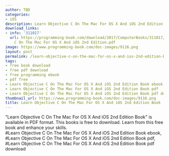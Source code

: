 ```yaml
---
author: TBD
categories:
- iOS
description: Learn Objective C On The Mac For OS X And iOS 2nd Edition Book
download_links:
- info: '311017'
  url: https://programming-book.com/download/2017/ComputerBooks/311017/Learn Objective
    C On The Mac For OS X And iOS 2nd Edition.pdf
image: https://www.programming-book.com/doc-images/9116.png
layout: post
permalink: /learn-objective-c-on-the-mac-for-os-x-and-ios-2nd-edition-book.html
tags:
- free book download
- free pdf download
- free programming ebook
- pdf free
- Learn Objective C On The Mac For OS X And iOS 2nd Edition Book ebook
- Learn Objective C On The Mac For OS X And iOS 2nd Edition Book pdf
- Learn Objective C On The Mac For OS X And iOS 2nd Edition Book pdf download
thumbnail_url: https://www.programming-book.com/doc-images/9116.png
title: Learn Objective C On The Mac For OS X And iOS 2nd Edition Book
---
```


 
<div class="item-desc text-justify">
  "Learn Objective C On The Mac For OS X And iOS 2nd Edition Book" is available in PDF format. This books is free to download. Learn from this free book and enhance your skills.
  <br>
  #Learn Objective C On The Mac For OS X And iOS 2nd Edition Book ebook, #Learn Objective C On The Mac For OS X And iOS 2nd Edition Book pdf, #Learn Objective C On The Mac For OS X And iOS 2nd Edition Book pdf download
</div>